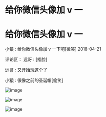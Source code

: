 # 给你微信头像加 v 一

# 给你微信头像加 v 一

小猿 : 给你微信头像加 v 一下吧[微笑] 2018-04-21

评论区： 远哥 : [捂脸]

远哥 : 又开始玩这个了

小猿 : 很像之前的圣诞帽[偷笑]

![image](img/Image_140.png)

![image](img/Image_141.png)

![image](img/Image_142.png)